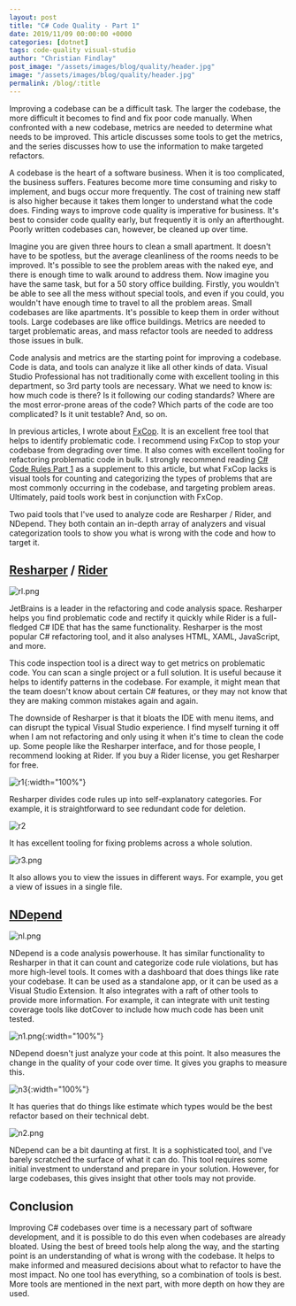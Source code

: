 ```yaml
---
layout: post
title: "C# Code Quality - Part 1"
date: 2019/11/09 00:00:00 +0000
categories: [dotnet]
tags: code-quality visual-studio
author: "Christian Findlay"
post_image: "/assets/images/blog/quality/header.jpg"
image: "/assets/images/blog/quality/header.jpg"
permalink: /blog/:title
---
```


Improving a codebase can be a difficult task. The larger the codebase, the more difficult it becomes to find and fix poor code manually. When confronted with a new codebase, metrics are needed to determine what needs to be improved. This article discusses some tools to get the metrics, and the series discusses how to use the information to make targeted refactors. 

A codebase is the heart of a software business. When it is too complicated, the business suffers. Features become more time consuming and risky to implement, and bugs occur more frequently. The cost of training new staff is also higher because it takes them longer to understand what the code does. Finding ways to improve code quality is imperative for business. It's best to consider code quality early, but frequently it is only an afterthought. Poorly written codebases can, however, be cleaned up over time.

Imagine you are given three hours to clean a small apartment. It doesn't have to be spotless, but the average cleanliness of the rooms needs to be improved. It's possible to see the problem areas with the naked eye, and there is enough time to walk around to address them. Now imagine you have the same task, but for a 50 story office building. Firstly, you wouldn't be able to see all the mess without special tools, and even if you could, you wouldn't have enough time to travel to all the problem areas. Small codebases are like apartments. It's possible to keep them in order without tools. Large codebases are like office buildings. Metrics are needed to target problematic areas, and mass refactor tools are needed to address those issues in bulk. 

Code analysis and metrics are the starting point for improving a codebase. Code is data, and tools can analyze it like all other kinds of data. Visual Studio Professional has not traditionally come with excellent tooling in this department, so 3rd party tools are necessary. What we need to know is: how much code is there? Is it following our coding standards? Where are the most error-prone areas of the code? Which parts of the code are too complicated? Is it unit testable? And, so on. 

In previous articles, I wrote about [FxCop](https://github.com/dotnet/roslyn-analyzers). It is an excellent free tool that helps to identify problematic code. I recommend using FxCop to stop your codebase from degrading over time. It also comes with excellent tooling for refactoring problematic code in bulk. I strongly recommend reading [C# Code Rules Part 1](c-code-rules-part-1) as a supplement to this article, but what FxCop lacks is visual tools for counting and categorizing the types of problems that are most commonly occurring in the codebase, and targeting problem areas. Ultimately, paid tools work best in conjunction with FxCop.

Two paid tools that I've used to analyze code are Resharper / Rider, and NDepend. They both contain an in-depth array of analyzers and visual categorization tools to show you what is wrong with the code and how to target it.

[Resharper](https://www.jetbrains.com/resharper/) / [Rider](https://www.jetbrains.com/rider/)
---------------------------------------------------------------------------------------------

![rl.png](/assets/images/blog/quality/rl.png)

JetBrains is a leader in the refactoring and code analysis space. Resharper helps you find problematic code and rectify it quickly while Rider is a full-fledged C# IDE that has the same functionality. Resharper is the most popular C# refactoring tool, and it also analyses HTML, XAML, JavaScript, and more. 

This code inspection tool is a direct way to get metrics on problematic code. You can scan a single project or a full solution. It is useful because it helps to identify patterns in the codebase. For example, it might mean that the team doesn't know about certain C# features, or they may not know that they are making common mistakes again and again. 

The downside of Resharper is that it bloats the IDE with menu items, and can disrupt the typical Visual Studio experience. I find myself turning it off when I am not refactoring and only using it when it's time to clean the code up. Some people like the Resharper interface, and for those people, I recommend looking at Rider. If you buy a Rider license, you get Resharper for free. 

![r1](/assets/images/blog/quality/r1.png){:width="100%"}

Resharper divides code rules up into self-explanatory categories. For example, it is straightforward to see redundant code for deletion.

![r2](/assets/images/blog/quality/r2.png)

It has excellent tooling for fixing problems across a whole solution.

![r3.png](/assets/images/blog/quality/r3.png)

It also allows you to view the issues in different ways. For example, you get a view of issues in a single file.

[NDepend](https://www.ndepend.com/)
-----------------------------------

![nl.png](/assets/images/blog/quality/nl.png)

NDepend is a code analysis powerhouse. It has similar functionality to Resharper in that it can count and categorize code rule violations, but has more high-level tools. It comes with a dashboard that does things like rate your codebase. It can be used as a standalone app, or it can be used as a Visual Studio Extension. It also integrates with a raft of other tools to provide more information. For example, it can integrate with unit testing coverage tools like dotCover to include how much code has been unit tested.

![n1.png](/assets/images/blog/quality/n1.png){:width="100%"}

NDepend doesn't just analyze your code at this point. It also measures the change in the quality of your code over time. It gives you graphs to measure this.

![n3](/assets/images/blog/quality/n3.png){:width="100%"}

It has queries that do things like estimate which types would be the best refactor based on their technical debt.

![n2.png](/assets/images/blog/quality/n2.png)

NDepend can be a bit daunting at first. It is a sophisticated tool, and I've barely scratched the surface of what it can do. This tool requires some initial investment to understand and prepare in your solution. However, for large codebases, this gives insight that other tools may not provide.

Conclusion
----------
Improving C# codebases over time is a necessary part of software development, and it is possible to do this even when codebases are already bloated. Using the best of breed tools help along the way, and the starting point is an understanding of what is wrong with the codebase. It helps to make informed and measured decisions about what to refactor to have the most impact. No one tool has everything, so a combination of tools is best. More tools are mentioned in the next part, with more depth on how they are used.